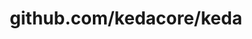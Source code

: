 ---
layout: post
title: github.com/kedacore/keda
categories: link
tags: [انگلیسی, گیت‌هاب, برنامه‌نویسی]
---